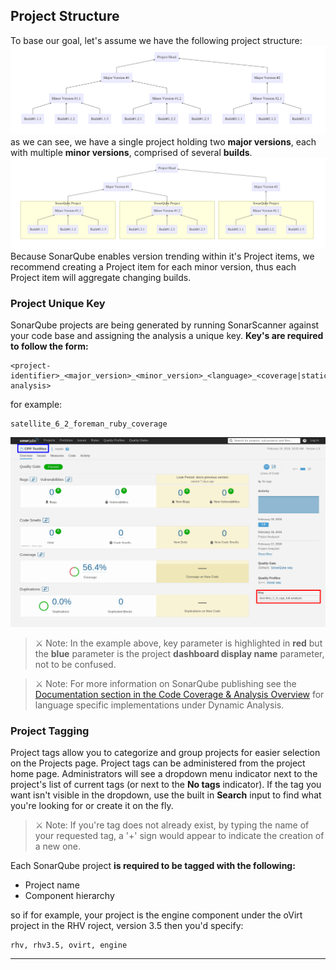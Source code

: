 ## Project Structure

To base our goal, let's assume we have the following project structure:
![Project Structure](../res/project-structure.mm.png)
as we can see, we have a single project holding two **major versions**, each with multiple **minor versions**, comprised of several **builds**.
![Project Aggregation](../res/project-aggregation.mm.png)
Because SonarQube enables version trending within it's Project items, we recommend creating a Project item for each minor version, thus each Project item will aggregate changing builds.

### Project Unique Key

SonarQube projects are being generated by running SonarScanner against your code base and assigning the analysis a unique key. **Key's are required to follow the form:**
```shell
<project-identifier>_<major_version>_<minor_version>_<language>_<coverage|static|full-analysis>
```
for example:
```shell
satellite_6_2_foreman_ruby_coverage
```
![Project dashboard](../res/sonar-project-dashboard.png)

> ⚔ Note: In the example above, key parameter is highlighted in **red** but the **blue** parameter is the project **dashboard display name** parameter, not to be confused.

> ⚔ Note: For more information on SonarQube publishing see the [Documentation section in the Code Coverage & Analysis Overview](../) for language specific implementations under Dynamic Analysis.

### Project Tagging

Project tags allow you to categorize and group projects for easier selection on the Projects page. Project tags can be administered from the project home page. Administrators will see a dropdown menu indicator next to the project's list of current tags (or next to the **No tags** indicator). If the tag you want isn't visible in the dropdown, use the built in **Search** input to find what you're looking for or create it on the fly.

> ⚔ Note: If you're tag does not already exist, by typing the name of your requested tag, a '+' sign would appear to indicate the creation of a new one.

Each SonarQube project **is required to be tagged with the following:**

- Project name
- Component hierarchy

so if for example, your project is the engine component under the oVirt project in the RHV roject, version 3.5 then you'd specify:
```shell
rhv, rhv3.5, ovirt, engine
```

----
